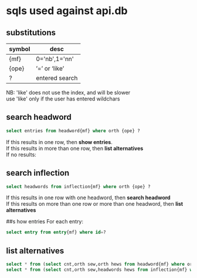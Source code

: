 # sqls used against api.db
## substitutions
symbol|desc
------|----
{mf} |0='nb',1='nn'
{ope}|’=’ or ‘like’  
?    |entered search  

NB: 'like' does not use the index, and will be slower  
use 'like' only if the user has entered wildchars  

## search headword
```sql
select entries from headword{mf} where orth {ope} ?
```  
If this results in one row, then **show entries**.  
If this results in more than one row, then **list alternatives**  
If no results:

## search inflection
```sql 
select headwords from inflection{mf} where orth {ope} ?
```  
If this results in one row with one headword, then **search headword**  
If this results on more than one row or more than one headword, then **list alternatives**  

##s how entries
For each entry:  
```sql
select entry from entry{mf} where id=?
```

## list alternatives
```sql
select * from (select cnt,orth sew,orth hews from headword{mf} where orth {ope} ? order by cnt,orth limit 500)  
select * from (select cnt,orth sew,headwords hews from inflection{mf} where orth {ope} ? order by cnt,orth limit 500)
```



